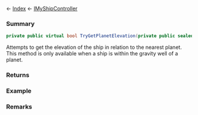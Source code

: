 ← [Index](Api-Index) ← [IMyShipController](Sandbox.ModAPI.Ingame.IMyShipController)

### Summary

```csharp
private public virtual bool TryGetPlanetElevation(private public sealed enum.MyPlanetElevation detail, ref double elevation)
```

Attempts to get the elevation of the ship in relation to the nearest planet. This method is only available when a ship is within the gravity well of a planet.

### Returns



### Example

### Remarks

